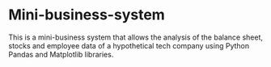 # Mini-business-system
This is a mini-business system that allows the analysis of the balance sheet, stocks and employee data of a hypothetical tech company using Python Pandas and Matplotlib libraries.

